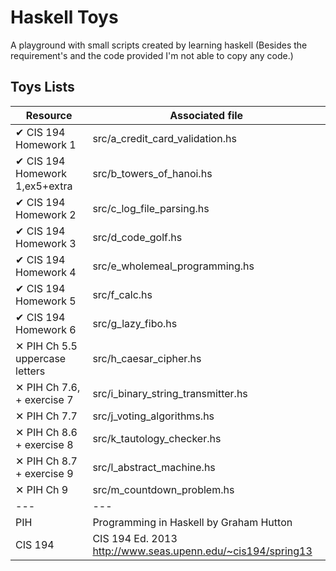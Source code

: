 # Haskell Toys

A playground with small scripts created by learning haskell (Besides the requirement's and the code provided I'm not able to copy any code.)

## Toys Lists
Resource                       | Associated file
------------------------------ | --------------------------------------
✔ CIS 194 Homework 1           | src/a_credit_card_validation.hs
✔ CIS 194 Homework 1,ex5+extra | src/b_towers_of_hanoi.hs
✔ CIS 194 Homework 2           | src/c_log_file_parsing.hs
✔ CIS 194 Homework 3           | src/d_code_golf.hs
✔ CIS 194 Homework 4           | src/e_wholemeal_programming.hs
✔ CIS 194 Homework 5           | src/f_calc.hs
✔ CIS 194 Homework 6           | src/g_lazy_fibo.hs
✕ PIH Ch 5.5 uppercase letters | src/h_caesar_cipher.hs
✕ PIH Ch 7.6, + exercise 7     | src/i_binary_string_transmitter.hs
✕ PIH Ch 7.7                   | src/j_voting_algorithms.hs
✕ PIH Ch 8.6 + exercise 8      | src/k_tautology_checker.hs
✕ PIH Ch 8.7 + exercise 9      | src/l_abstract_machine.hs
✕ PIH Ch 9                     | src/m_countdown_problem.hs
  ---                           | ---
PIH                             | Programming in Haskell by Graham Hutton
CIS 194                         | CIS 194 Ed. 2013 http://www.seas.upenn.edu/~cis194/spring13